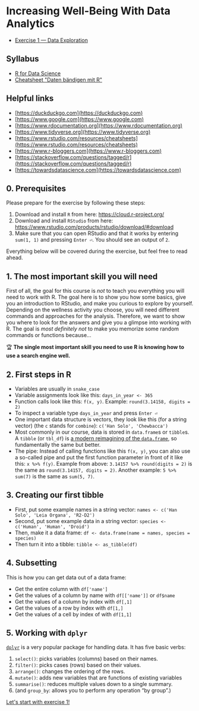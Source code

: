 # Increasing Well-Being With Data Analytics

- [Exercise 1 — Data Exploration](./EXERCISE-1.md)

## Syllabus

- [R for Data Science](https://r4ds.had.co.nz)
- [Cheatsheet "Daten bändigen mit R"](./Schummelzettel%20–%20dplyr%20und%20tidyr.pdf)

## Helpful links

- [https://duckduckgo.com](https://duckduckgo.com)
- [https://www.google.com](https://www.google.com)
- [https://www.rdocumentation.org](https://www.rdocumentation.org)
- [https://www.tidyverse.org](https://www.tidyverse.org)
- [https://www.rstudio.com/resources/cheatsheets](https://www.rstudio.com/resources/cheatsheets)
- [https://www.r-bloggers.com](https://www.r-bloggers.com)
- [https://stackoverflow.com/questions/tagged/r](https://stackoverflow.com/questions/tagged/r)
- [https://towardsdatascience.com](https://towardsdatascience.com)

## 0. Prerequisites

Please prepare for the exercise by following these steps:

1. Download and install `R` from here: https://cloud.r-project.org/
1. Download and install `RStudio` from here: https://www.rstudio.com/products/rstudio/download/#download
1. Make sure that you can open RStudio and that it works by entering `sum(1, 1)` and pressing `Enter ⏎`. You should see an output of `2`.

Everything below will be covered during the exercise, but feel free to read ahead.

## 1. The most important skill you will need

First of all, the goal for this course is _not_ to teach you everything you will need to work with R. The goal here is to show you how some basics, give you an introduction to RStudio, and make you curious to explore by yourself. Depending on the wellness activity you choose, you will need different commands and approaches for the analysis. Therefore, we want to show you where to look for the answers and give you a glimpse into working with R. The goal is _most definitely not_ to make you memorize some random commands or functions because...

:trophy: **The single most important skill you need to use R is knowing how to use a search engine well.**

## 2. First steps in R

- Variables are usually in `snake_case`
- Variable assignments look like this: `days_in_year <- 365`
- Function calls look like this: `f(x, y)`. Example: `round(3.14158, digits = 2)`
- To inspect a variable type `days_in_year` and press `Enter ⏎`
- One important data structure is vectors, they look like this (for a string vector) (the `c` stands for `combine`): `c('Han Solo', 'Chewbacca')`
- Most commonly in our course, data is stored in `data.frame`s or `tibble`s. A `tibble` (or `tbl_df`) is [a modern reimagining of the `data.frame`](https://tibble.tidyverse.org), so fundamentally the same but better.
- The pipe: Instead of calling functions like this `f(x, y)`, you can also use a so-called pipe and put the first function parameter in front of it like this: `x %>% f(y)`. Example from above: `3.14157 %>% round(digits = 2)` is the same as `round(3.14157, digits = 2)`. Another example: `5 %>% sum(7)` is the same as `sum(5, 7)`.

## 3. Creating our first tibble

- First, put some example names in a string vector: `names <- c('Han Solo', 'Leia Organa', 'R2-D2')`
- Second, put some example data in a string vector: `species <- c('Human', 'Human', 'Droid')`
- Then, make it a data frame: `df <- data.frame(name = names, species = species)`
- Then turn it into a tibble: `tibble <- as_tibble(df)`

## 4. Subsetting

This is how you can get data out of a data frame:

- Get the entire column with `df['name']`
- Get the values of a column by name with `df[['name']]` or `df$name`
- Get the values of a column by index with `df[,1]`
- Get the values of a row by index with `df[1,]`
- Get the values of a cell by index of with `df[1,1]`

## 5. Working with `dplyr`

[`dplyr`](https://github.com/tidyverse/dplyr) is a very popular package for handling data. It has five basic verbs:

1.  `select()`: picks variables (columns) based on their names.
2.  `filter()`: picks cases (rows) based on their values.
3.  `arrange()`: changes the ordering of the rows.
4.  `mutate()`: adds new variables that are functions of existing variables
5.  `summarise()`: reduces multiple values down to a single summary.
6.  (and `group_by`: allows you to perform any operation “by group”.)

[Let's start with exercise 1!](./EXERCISE-1.md)
